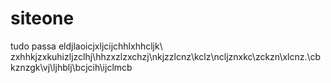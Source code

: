 # siteone
 tudo passa
eldjlaoicjxljcijchhlxhhcljk\ zxhhkjzxkuhizljzclhj\hhzxzlzxchzj\nkjzzlcnz\kclz\ncljznxkc\zckzn\xlcnz.\cb kznzgk\vj\ljhblj\bcjcih\ijclmcb 